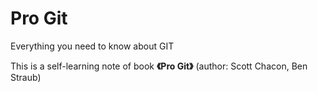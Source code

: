 # Pro Git
Everything you need to know about GIT

This is a self-learning note of book **《Pro Git》** (author: Scott Chacon, Ben Straub)
